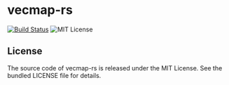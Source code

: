 # vecmap-rs

[![Build Status](https://github.com/martinohmann/vecmap-rs/workflows/ci/badge.svg)](https://github.com/martinohmann/vecmap-rs/actions?query=workflow%3Aci)
![MIT License](https://img.shields.io/github/license/martinohmann/vecmap-rs?color=blue)

## License

The source code of vecmap-rs is released under the MIT License. See the bundled
LICENSE file for details.
